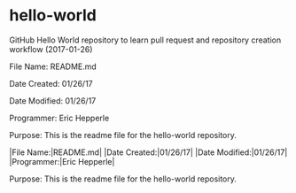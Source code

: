 # hello-world
GitHub Hello World repository to learn pull request and repository creation workflow (2017-01-26)

<p>File Name:      README.md</p>
<p>Date Created:   01/26/17</p>
<p>Date Modified:  01/26/17</p>
<p>Programmer:     Eric Hepperle</p>

<p>Purpose: This is the readme file for the hello-world repository.</p>


|File Name:|README.md|
|Date Created:|01/26/17|
|Date Modified:|01/26/17|
|Programmer:|Eric Hepperle|

<p>Purpose: This is the readme file for the hello-world repository.</p>

